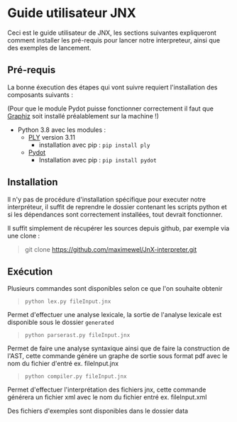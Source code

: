 # Guide utilisateur JNX
Ceci est le guide utilisateur de JNX, les sections suivantes expliqueront comment installer les pré-requis pour lancer notre interpreteur, ainsi que des exemples de lancement.

## Pré-requis
La bonne éxecution des étapes qui vont suivre requiert l'installation des composants suivants :

(Pour que le module Pydot puisse fonctionner correctement il faut que [Graphiz](https://graphviz.org/) soit installé préalablement sur la machine !)

* Python 3.8 avec les modules : 
  * [PLY](https://www.dabeaz.com/ply/) version 3.11
    * installation avec pip : `pip install ply`
  * [Pydot]()
    * Installation avec pip : `pip install pydot`

## Installation 
Il n'y pas de procédure d'installation spécifique pour executer notre interpréteur, il suffit de reprendre le dossier contenant les scripts python et si les dépendances sont correctement installées, tout devrait fonctionner.

Il suffit simplement de récupérer les sources depuis github, par exemple via une clone : 

> git clone https://github.com/maximewel/JnX-interpreter.git

## Exécution
Plusieurs commandes sont disponibles selon ce que l'on souhaite obtenir

> `python lex.py fileInput.jnx`
 
Permet d'effectuer une analyse lexicale, la sortie de l'analyse lexicale est disponible sous le dossier `generated`

> `python parserast.py fileInput.jnx` 

Permet de faire une analyse syntaxique ainsi que de faire la construction de l'AST, cette commande génére un graphe de sortie sous format pdf avec le nom du fichier d'entré ex. fileInput.jnx

> `python compiler.py fileInput.jnx` 

Permet d'effectuer l'interprétation des fichiers jnx, cette commande générera un fichier xml avec le nom du fichier entré ex. fileInput.xml

Des fichiers d'exemples sont disponibles dans le dossier data